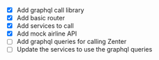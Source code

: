 
 - [X] Add graphql call library
 - [X] Add basic router
 - [X] Add services to call
 - [X] Add mock airline API
 - [ ] Add graphql queries for calling Zenter
 - [ ] Update the services to use the graphql queries
